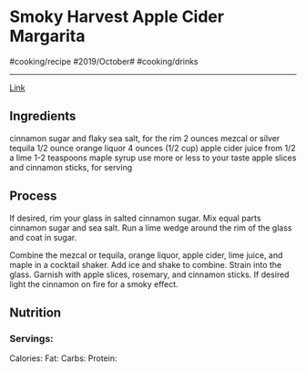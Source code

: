 # Smoky Harvest Apple Cider Margarita
#cooking/recipe #2019/October# #cooking/drinks
- - - -
[Link](https://www.halfbakedharvest.com/smoky-harvest-apple-cider-margaritas/#bo-recipe)

## Ingredients
cinnamon sugar and flaky sea salt, for the rim
2 ounces mezcal or silver tequila
1/2 ounce orange liquor
4 ounces (1/2 cup) apple cider
juice from 1/2 a lime
1-2 teaspoons maple syrup use more or less to your taste
apple slices and cinnamon sticks, for serving

## Process
If desired, rim your glass in salted cinnamon sugar. Mix equal parts cinnamon sugar and sea salt. Run a lime wedge around the rim of the glass and coat in sugar.

Combine the mezcal or tequila, orange liquor, apple cider, lime juice, and maple in a cocktail shaker. Add ice and shake to combine. Strain into the glass. Garnish with apple slices, rosemary, and cinnamon sticks. If desired light the cinnamon on fire for a smoky effect.

## Nutrition
### Servings:
Calories: 
Fat: 
Carbs: 
Protein: 